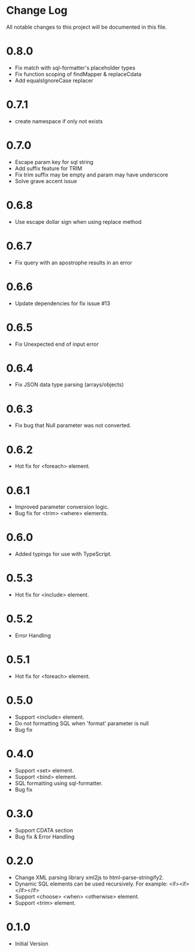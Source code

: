 # Change Log

All notable changes to this project will be documented in this file.

# 0.8.0

* Fix match with sql-formatter's placeholder types
* Fix function scoping of findMapper & replaceCdata
* Add equalsIgnoreCase replacer

# 0.7.1

* create namespace if only not exists

# 0.7.0

* Escape param key for sql string
* Add suffix feature for TRIM
* Fix trim suffix may be empty and param may have underscore
* Solve grave accent issue

# 0.6.8

* Use escape dollar sign when using replace method

# 0.6.7

* Fix query with an apostrophe results in an error

# 0.6.6

* Update dependencies for fix issue #13

# 0.6.5

* Fix Unexpected end of input error

# 0.6.4

* Fix JSON data type parsing (arrays/objects)

# 0.6.3

* Fix bug that Null parameter was not converted.

# 0.6.2

* Hot fix for &lt;foreach&gt; element.

# 0.6.1

* Improved parameter conversion logic.
* Bug fix for &lt;trim&gt; &lt;where&gt; elements.

# 0.6.0

* Added typings for use with TypeScript.

# 0.5.3

* Hot fix for &lt;include&gt; element.

# 0.5.2

* Error Handling

# 0.5.1

* Hot fix for &lt;foreach&gt; element.

# 0.5.0

* Support &lt;include&gt; element.
* Do not formatting SQL when 'format' parameter is null
* Bug fix

# 0.4.0

* Support &lt;set&gt; element.
* Support &lt;bind&gt; element.
* SQL formatting using sql-formatter. 
* Bug fix
 
# 0.3.0

* Support CDATA section
* Bug fix & Error Handling

# 0.2.0

* Change XML parsing library xml2js to html-parse-stringify2.
* Dynamic SQL elements can be used recursively. For example: &lt;if&gt;&lt;if&gt;&lt;/if&gt;&lt;/if&gt; 
* Support &lt;choose&gt; &lt;when&gt; &lt;otherwise&gt; element.
* Support &lt;trim&gt; element.

# 0.1.0

* Initial Version